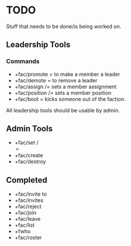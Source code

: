 # TODO

Stuff that needs to be done/is being worked on.

## Leadership Tools

### Commands
* +fac/promote <fac>=<member> to make a member a leader 
* +fac/demote <fac>=<member> to remove a leader
* +fac/assign <fac>/<member>=<assignment> sets a member assignment
* +fac/position <fac>/<member>=<position> sets a member position
* +fac/boot <fac>=<member> kicks someone out of the faction.

All leadership tools should be usable by admin.

## Admin Tools
* +fac/set <fac>/<option>=<value> 
* +fac/create <abbrev>
* +fac/destroy <abbrev>

## Completed

* +fac/invite <player> to <fac>
* +fac/invites
* +fac/reject <fac>
* +fac/join <fac>
* +fac/leave <fac>
* +fac/list
* +fwho
* +fac/roster

